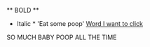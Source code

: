 ** BOLD **
* Italic *
'Eat some poop'
[Word I want to click](www.google.com)

SO MUCH BABY POOP ALL THE TIME